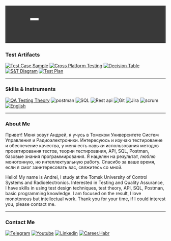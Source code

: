 
[![header](https://github.com/Argevie/Dolgalev_QA/blob/main/assets/Header%20Animation%20f.gif)](https://t.me/Badpunch)

### Test Artifacts

[![Test Case Sample](https://img.shields.io/badge/-Test&nbsp;Case&nbsp;Sample-090909?style=for-the-badge&logo=&logoColor=ff0000)](https://docs.google.com/spreadsheets/d/1YxS7CHnPbnLpxPCehPhkj2Pk2U8aLmlIiBN4gTBTIdA/edit#gid=1131721244)
[![Cross Platform Testing](https://img.shields.io/badge/-Cross&nbsp;Platform&nbsp;Testing-090909?style=for-the-badge&logo=&logoColor=ff0000)](https://docs.google.com/spreadsheets/d/1lhf7EbmEpWJ6Ff1KzeVoDVdNhyvlLENEUF0VbX0qUyw/edit#gid=1338972624)
[![Decision Table](https://img.shields.io/badge/-Decision&nbsp;Table-090909?style=for-the-badge&logo=&logoColor=ff0000)](https://docs.google.com/spreadsheets/d/1BYK8Q4AJJQDqLlZQBkn2FH2nj1VMeBNYXvBQtzSzoO4/edit?usp=sharing)
[![S&T Diagram](https://img.shields.io/badge/-Diagram&nbsp;S&T-090909?style=for-the-badge&logo=&logoColor=ff0000)](https://drive.google.com/file/d/1Uny0WfMaxaNucfEErOmIeOveRzoASPPV/view?usp=sharing)
[![Test Plan](https://img.shields.io/badge/-Test&nbsp;Plan-090909?style=for-the-badge&logo=&logoColor=ff0000)](https://drive.google.com/file/d/1YSKN3Ok3uFCnmeCJ8o-gFqcladsBADac/view)


---

### Skills & Instruments

[![QA Testing Theory](https://img.shields.io/badge/-QA_Testing_Theory-090909?style=for-the-badge&logo=youtube&logoColor=ff0000)](https://xmind.works/share/raE0Mnaj)
![postman](https://img.shields.io/badge/-Postman-090909?style=for-the-badge&logo=postman&logoColor=cd85)
![SQL](https://img.shields.io/badge/-SQL-090909?style=for-the-badge&logo=&logoColor=cd85)
![Rest api](https://img.shields.io/badge/-Rest&nbsp;api-090909?style=for-the-badge&logo=api&logoColor=cd85)
![Git](https://img.shields.io/badge/-git-090909?style=for-the-badge&logo=github&logoColor=cd85)
![Jira](https://img.shields.io/badge/-Jira-090909?style=for-the-badge&logo=jira&logoColor=4169e1)
![scrum](https://img.shields.io/badge/-scrum-090909?style=for-the-badge&logo=atlassian&logoColor=cd85)
[![English](https://img.shields.io/badge/-English-090909?style=for-the-badge&logo=English&logoColor=cd85)](https://www.efset.org/cert/KpxfWL)

---

### About Me

Привет! Меня зовут Андрей, я учусь в Томском Университете Систем Управления и Радиоэлектроники. Интересуюсь и изучаю тестирование и обеспечение качества, у меня есть навыки использования методов проектирования тестов, теории тестирования, API, SQL, Postman, базовые знания программирования. Я нацелен на результат, люблю монотонную, но интеллектуальную работу. Спасибо за ваше время, если я смог заинтересовать вас, свяжитесь со мной.

Hello! My name is Andrei, I study at the Tomsk University of Control Systems and Radioelectronics. Interested in Testing and Quality Assurance, I have skills in using test design techniques, test theory, API, SQL, Postman, basic programming knowledge. I am focused on the result, I love monotonous but intellectual work. Thank you for your time, if I could interest you, please contact me.


---

### Contact Me

[![Telegram](https://img.shields.io/badge/-Telegram-090909?style=for-the-badge&logo=telegram&logoColor=cd85)](https://t.me/Badpunch)
[![Youtube](https://img.shields.io/badge/-youtube-090909?style=for-the-badge&logo=youtube&logoColor=ff0000)](https://www.youtube.com/channel/UCsU3GO1Qw2kygw0v_xB5JAQ)
[![Linkedin](https://img.shields.io/badge/-Linkedin-090909?style=for-the-badge&logo=linkedin&logoColor=0033ff)](https://www.linkedin.com/in/andrei-dolgalev-b58712240/)
[![Career.Habr](https://img.shields.io/badge/-Habr&nbsp;Career-090909?style=for-the-badge&logo=habr&logoColor=0033ff)](https://career.habr.com/argevie)
